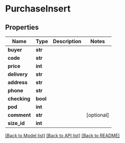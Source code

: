 # PurchaseInsert

## Properties
Name | Type | Description | Notes
------------ | ------------- | ------------- | -------------
**buyer** | **str** |  | 
**code** | **str** |  | 
**price** | **int** |  | 
**delivery** | **str** |  | 
**address** | **str** |  | 
**phone** | **str** |  | 
**checking** | **bool** |  | 
**pod** | **int** |  | 
**comment** | **str** |  | [optional] 
**size_id** | **int** |  | 

[[Back to Model list]](../README.md#documentation-for-models) [[Back to API list]](../README.md#documentation-for-api-endpoints) [[Back to README]](../README.md)

